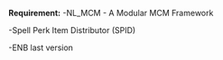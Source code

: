 **Requirement:**
-NL_MCM - A Modular MCM Framework

-Spell Perk Item Distributor (SPID)

-ENB last version
